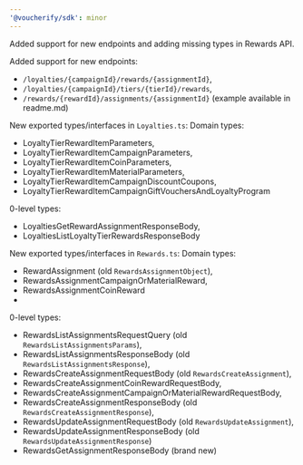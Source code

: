 ```yaml
---
'@voucherify/sdk': minor
---
```


Added support for new endpoints and adding missing types in Rewards API.

Added support for new endpoints: 
- `/loyalties/{campaignId}/rewards/{assignmentId}`,
- `/loyalties/{campaignId}/tiers/{tierId}/rewards`,
- `/rewards/{rewardId}/assignments/{assignmentId}` (example available in readme.md)

New exported types/interfaces in `Loyalties.ts`: 
Domain types:
- LoyaltyTierRewardItemParameters, 
- LoyaltyTierRewardItemCampaignParameters, 
- LoyaltyTierRewardItemCoinParameters, 
- LoyaltyTierRewardItemMaterialParameters, 
- LoyaltyTierRewardItemCampaignDiscountCoupons, 
- LoyaltyTierRewardItemCampaignGiftVouchersAndLoyaltyProgram

0-level types:
- LoyaltiesGetRewardAssignmentResponseBody,
- LoyaltiesListLoyaltyTierRewardsResponseBody

New exported types/interfaces in `Rewards.ts`: 
Domain types:
- RewardAssignment (old `RewardsAssignmentObject`), 
- RewardsAssignmentCampaignOrMaterialReward,
- RewardsAssignmentCoinReward
- 
0-level types:
- RewardsListAssignmentsRequestQuery (old `RewardsListAssignmentsParams`),
- RewardsListAssignmentsResponseBody (old `RewardsListAssignmentsResponse`), 
- RewardsCreateAssignmentRequestBody (old `RewardsCreateAssignment`), 
- RewardsCreateAssignmentCoinRewardRequestBody, 
- RewardsCreateAssignmentCampaignOrMaterialRewardRequestBody,
- RewardsCreateAssignmentResponseBody (old `RewardsCreateAssignmentResponse`), 
- RewardsUpdateAssignmentRequestBody (old `RewardsUpdateAssignment`), 
- RewardsUpdateAssignmentResponseBody (old `RewardsUpdateAssignmentResponse`)
- RewardsGetAssignmentResponseBody (brand new)
